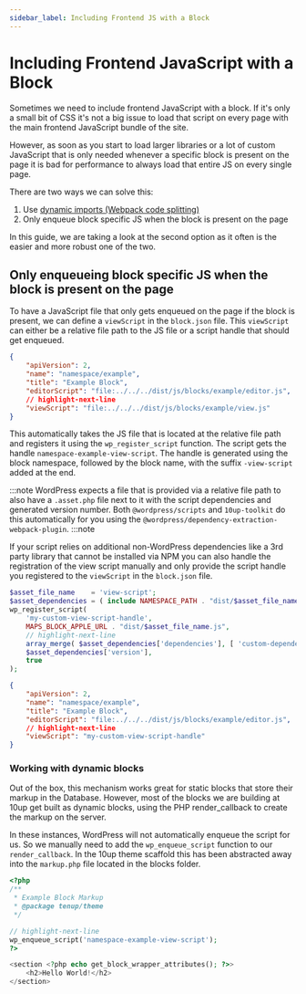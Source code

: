 ```yaml
---
sidebar_label: Including Frontend JS with a Block
---
```


# Including Frontend JavaScript with a Block

Sometimes we need to include frontend JavaScript with a block. If it's only a small bit of CSS it's not a big issue to load that script on every page with the main frontend JavaScript bundle of the site.

However, as soon as you start to load larger libraries or a lot of custom JavaScript that is only needed whenever a specific block is present on the page it is bad for performance to always load that entire JS on every single page.

There are two ways we can solve this:

1. Use [dynamic imports (Webpack code splitting)](https://webpack.js.org/guides/code-splitting/)
2. Only enqueue block specific JS when the block is present on the page

In this guide, we are taking a look at the second option as it often is the easier and more robust one of the two.

## Only enqueueing block specific JS when the block is present on the page

To have a JavaScript file that only gets enqueued on the page if the block is present, we can define a `viewScript` in the `block.json` file. This `viewScript` can either be a relative file path to the JS file or a script handle that should get enqueued.

```json title="block.json"
{
	"apiVersion": 2,
	"name": "namespace/example",
	"title": "Example Block",
	"editorScript": "file:../../../dist/js/blocks/example/editor.js",
	// highlight-next-line
	"viewScript": "file:../../../dist/js/blocks/example/view.js"
}
```

This automatically takes the JS file that is located at the relative file path and registers it using the `wp_register_script` function. The script gets the handle `namespace-example-view-script`. The handle is generated using the block namespace, followed by the block name, with the suffix `-view-script` added at the end.

:::note
WordPress expects a file that is provided via a relative file path to also have a `.asset.php` file next to it with the script dependencies and generated version number. Both `@wordpress/scripts` and `10up-toolkit` do this automatically for you using the `@wordpress/dependency-extraction-webpack-plugin`.
:::note

If your script relies on additional non-WordPress dependencies like a 3rd party library that cannot be installed via NPM you can also handle the registration of the view script manually and only provide the script handle you registered to the `viewScript` in the `block.json` file.

```php
$asset_file_name    = 'view-script';
$asset_dependencies = ( include NAMESPACE_PATH . "dist/$asset_file_name.asset.php" );
wp_register_script(
	'my-custom-view-script-handle',
	MAPS_BLOCK_APPLE_URL . "dist/$asset_file_name.js",
	// highlight-next-line
	array_merge( $asset_dependencies['dependencies'], [ 'custom-dependency' ] ),
	$asset_dependencies['version'],
	true
);
```

```json title="block.json"
{
	"apiVersion": 2,
	"name": "namespace/example",
	"title": "Example Block",
	"editorScript": "file:../../../dist/js/blocks/example/editor.js",
	// highlight-next-line
	"viewScript": "my-custom-view-script-handle"
}
```

### Working with dynamic blocks

Out of the box, this mechanism works great for static blocks that store their markup in the Database. However, most of the blocks we are building at 10up get built as dynamic blocks, using the PHP render_callback to create the markup on the server.

In these instances, WordPress will not automatically enqueue the script for us. So we manually need to add the `wp_enqueue_script` function to our `render_callback`. In the 10up theme scaffold this has been abstracted away into the `markup.php` file located in the blocks folder.

```php title="blocks.php"
<?php
/**
 * Example Block Markup
 * @package tenup/theme
 */

// highlight-next-line
wp_enqueue_script('namespace-example-view-script');
?>

<section <?php echo get_block_wrapper_attributes(); ?>>
	<h2>Hello World!</h2>
</section>
```

